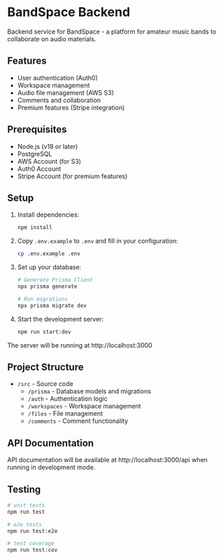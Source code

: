 # BandSpace Backend

Backend service for BandSpace - a platform for amateur music bands to collaborate on audio materials.

## Features

- User authentication (Auth0)
- Workspace management
- Audio file management (AWS S3)
- Comments and collaboration
- Premium features (Stripe integration)

## Prerequisites

- Node.js (v18 or later)
- PostgreSQL
- AWS Account (for S3)
- Auth0 Account
- Stripe Account (for premium features)

## Setup

1. Install dependencies:
   ```bash
   npm install
   ```

2. Copy `.env.example` to `.env` and fill in your configuration:
   ```bash
   cp .env.example .env
   ```

3. Set up your database:
   ```bash
   # Generate Prisma Client
   npx prisma generate
   
   # Run migrations
   npx prisma migrate dev
   ```

4. Start the development server:
   ```bash
   npm run start:dev
   ```

The server will be running at http://localhost:3000

## Project Structure

- `/src` - Source code
  - `/prisma` - Database models and migrations
  - `/auth` - Authentication logic
  - `/workspaces` - Workspace management
  - `/files` - File management
  - `/comments` - Comment functionality

## API Documentation

API documentation will be available at http://localhost:3000/api when running in development mode.

## Testing

```bash
# unit tests
npm run test

# e2e tests
npm run test:e2e

# test coverage
npm run test:cov
```
